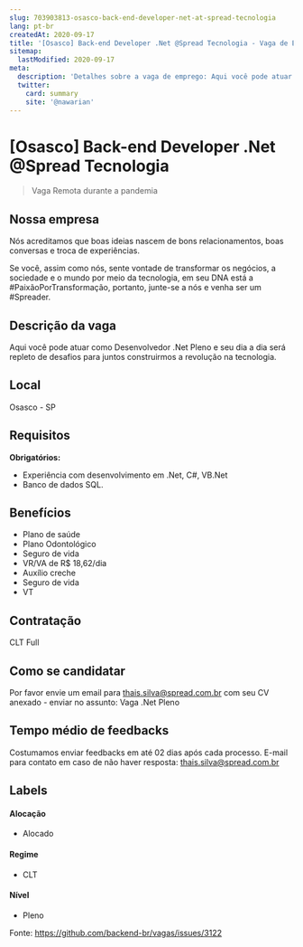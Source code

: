 ```yaml
---
slug: 703903813-osasco-back-end-developer-net-at-spread-tecnologia
lang: pt-br
createdAt: 2020-09-17
title: '[Osasco] Back-end Developer .Net @Spread Tecnologia - Vaga de Emprego'
sitemap:
  lastModified: 2020-09-17
meta:
  description: 'Detalhes sobre a vaga de emprego: Aqui você pode atuar como Desenvolvedor .Net Pleno e seu dia a dia será repleto de desafios para juntos construirmos a revolução na tecnologia.'
  twitter:
    card: summary
    site: '@nawarian'
---
```


# [Osasco] Back-end Developer .Net @Spread Tecnologia

<!--
==================================================
Caso a vaga for remoto durante a pandemia informar no texto "Remoto durante o covid"
==================================================
-->
<!-- 
==================================================
POR FAVOR, SÓ POSTE SE A VAGA FOR PARA BACK-END!

Não faça distinção de gênero no título da vaga.

Use: "Back-End Developer" ao invés de 
"Desenvolvedor Back-End" \o/

Exemplo: `[São Paulo] Back-End Developer @ NOME DA EMPRESA`
==================================================
-->
<!--
==================================================
Caso a vaga for remoto durante a pandemia deixar a linha abaixo
==================================================
-->
> Vaga Remota durante a pandemia

## Nossa empresa

Nós acreditamos que boas ideias nascem de bons relacionamentos, boas conversas e troca de 
experiências. 
 
Se você, assim como nós, sente vontade de transformar os negócios, a sociedade e o mundo por 
meio da tecnologia, em seu DNA está a #PaixãoPorTransformação, portanto, junte-se a nós e venha 
ser um #Spreader. 

## Descrição da vaga

Aqui você pode atuar como Desenvolvedor .Net Pleno e seu dia a dia será repleto de desafios para 
juntos construirmos a revolução na tecnologia. 

## Local

Osasco - SP

## Requisitos

**Obrigatórios:**
- Experiência com desenvolvimento em .Net, C#, VB.Net 
- Banco de dados SQL. 

## Benefícios

- Plano de saúde
- Plano Odontológico
- Seguro de vida
- VR/VA de R$ 18,62/dia
- Auxílio creche
- Seguro de vida
- VT

## Contratação

CLT Full

## Como se candidatar

Por favor envie um email para thais.silva@spread.com.br  com seu CV anexado - enviar no assunto: Vaga .Net Pleno

## Tempo médio de feedbacks

Costumamos enviar feedbacks em até 02 dias após cada processo.
E-mail para contato em caso de não haver resposta: thais.silva@spread.com.br

## Labels
<!-- retire os labels que não fazem sentido à vaga -->

#### Alocação
- Alocado

#### Regime
- CLT

#### Nível
- Pleno





Fonte: https://github.com/backend-br/vagas/issues/3122